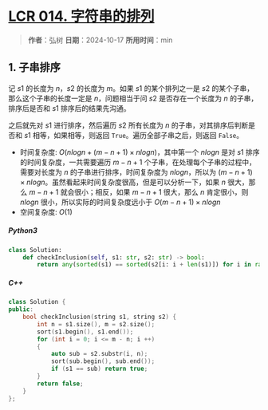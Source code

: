 # [LCR 014. 字符串的排列](https://leetcode.cn/problems/MPnaiL/description/)

> **作者**：弘树
> **日期**：2024-10-17
> **所用时间**：min

## 1. 子串排序

记 $s1$ 的长度为 $n$，$s2$ 的长度为 $m$。如果 $s1$ 的某个排列之一是 $s2$ 的某个子串，那么这个子串的长度一定是 $n$，问题相当于问 $s2$ 是否存在一个长度为 $n$ 的子串，排序后是否和 $s1$ 排序后的结果先沟通。

之后就先对 $s1$ 进行排序，然后遍历 $s2$ 所有长度为 $n$ 的子串，对其排序后判断是否和 $s1$ 相等，如果相等，则返回 `True`。遍历全部子串之后，则返回 `False`。

- 时间复杂度: $O(nlogn + (m - n + 1)\times nlogn)$，其中第一个 $nlogn$ 是对 $s1$ 排序的时间复杂度，一共需要遍历 $m - n + 1$ 个子串，在处理每个子串的过程中，需要对长度为 $n$ 的子串进行排序，时间复杂度为 $nlogn$，所以为 $(m - n + 1) \times nlogn$。虽然看起来时间复杂度很高，但是可以分析一下，如果 $n$ 很大，那么 $m - n + 1$ 就会很小；相反，如果 $m - n + 1$ 很大，那么 $n$ 肯定很小，则 $nlogn$ 很小，所以实际的时间复杂度远小于 $O(m - n +1) \times nlogn$
- 空间复杂度: $O(1)$

##### Python3

```python
class Solution:
    def checkInclusion(self, s1: str, s2: str) -> bool:
        return any(sorted(s1) == sorted(s2[i: i + len(s1)]) for i in range(len(s2) - len(s1) + 1))
```

##### C++

```C++
class Solution {
public:
    bool checkInclusion(string s1, string s2) {
        int n = s1.size(), m = s2.size();
        sort(s1.begin(), s1.end());
        for (int i = 0; i <= m - n; i ++)
        {
            auto sub = s2.substr(i, n);
            sort(sub.begin(), sub.end());
            if (s1 == sub) return true;
        }
        return false;
    }
};
```